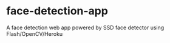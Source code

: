 # face-detection-app
A face detection web app powered by SSD face detector using Flash/OpenCV/Heroku
